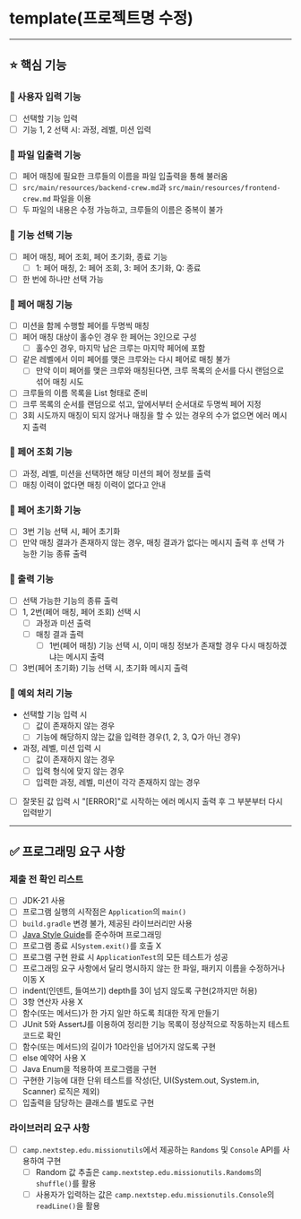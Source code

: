 # template(프로젝트명 수정)

***

## ⭐️ 핵심 기능

### 📌 사용자 입력 기능

- [ ] 선택할 기능 입력
- [ ] 기능 1, 2 선택 시: 과정, 레벨, 미션 입력

### 📌 파일 입출력 기능

- [ ] 페어 매칭에 필요한 크루들의 이름을 파일 입출력을 통해 불러옴
- [ ] `src/main/resources/backend-crew.md`과 `src/main/resources/frontend-crew.md` 파일을 이용
- [ ] 두 파일의 내용은 수정 가능하고, 크루들의 이름은 중복이 불가

### 📌 기능 선택 기능

- [ ] 페어 매칭, 페어 조회, 페어 초기화, 종료 기능
    - [ ] 1: 페어 매칭, 2: 페어 조회, 3: 페어 초기화, Q: 종료
- [ ] 한 번에 하나만 선택 가능

### 📌 페어 매칭 기능

- [ ] 미션을 함께 수행할 페어를 두명씩 매칭
- [ ] 페어 매칭 대상이 홀수인 경우 한 페어는 3인으로 구성
    - [ ] 홀수인 경우, 마지막 남은 크루는 마지막 페어에 포함
- [ ] 같은 레벨에서 이미 페어를 맺은 크루와는 다시 페어로 매칭 불가
    - [ ] 만약 이미 페어를 맺은 크루와 매칭된다면, 크루 목록의 순서를 다시 랜덤으로 섞어 매칭 시도
- [ ] 크루들의 이름 목록을 List<String> 형태로 준비
- [ ] 크루 목록의 순서를 랜덤으로 섞고, 앞에서부터 순서대로 두명씩 페어 지정
- [ ] 3회 시도까지 매칭이 되지 않거나 매칭을 할 수 있는 경우의 수가 없으면 에러 메시지 출력

### 📌 페어 조회 기능

- [ ] 과정, 레벨, 미션을 선택하면 해당 미션의 페어 정보를 출력
- [ ] 매칭 이력이 없다면 매칭 이력이 없다고 안내

### 📌 페어 초기화 기능

- [ ] 3번 기능 선택 시, 페어 초기화
- [ ] 만약 매칭 결과가 존재하지 않는 경우, 매칭 결과가 없다는 메시지 출력 후 선택 가능한 기능 종류 출력

### 📌 출력 기능

- [ ] 선택 가능한 기능의 종류 출력
- [ ] 1, 2번(페어 매칭, 페어 조회) 선택 시
    - [ ] 과정과 미션 출력
    - [ ] 매칭 결과 출력
        - [ ] 1번(페어 매칭) 기능 선택 시, 이미 매칭 정보가 존재할 경우 다시 매칭하겠냐는 메시지 출력
- [ ] 3번(페어 초기화) 기능 선택 시, 초기화 메시지 출력

### 📌 예외 처리 기능

- 선택할 기능 입력 시
    - [ ] 값이 존재하지 않는 경우
    - [ ] 기능에 해당하지 않는 값을 입력한 경우(1, 2, 3, Q가 아닌 경우)

- 과정, 레벨, 미션 입력 시
    - [ ] 값이 존재하지 않는 경우
    - [ ] 입력 형식에 맞지 않는 경우
    - [ ] 입력한 과정, 레벨, 미션이 각각 존재하지 않는 경우

- [ ] 잘못된 값 입력 시 "[ERROR]"로 시작하는 에러 메시지 출력 후 그 부분부터 다시 입력받기

***

## ✅ 프로그래밍 요구 사항

### 제출 전 확인 리스트

- [ ] JDK-21 사용
- [ ] 프로그램 실행의 시작점은 `Application`의 `main()`
- [ ] `build.gradle` 변경 불가, 제공된 라이브러리만 사용
- [ ] [Java Style Guide](https://github.com/woowacourse/woowacourse-docs/tree/main/styleguide/java)를 준수하며 프로그래밍
- [ ] 프로그램 종료 시`System.exit()`를 호출 X
- [ ] 프로그램 구현 완료 시 `ApplicationTest`의 모든 테스트가 성공
- [ ] 프로그래밍 요구 사항에서 달리 명시하지 않는 한 파일, 패키지 이름을 수정하거나 이동 X
- [ ] indent(인덴트, 들여쓰기) depth를 3이 넘지 않도록 구현(2까지만 허용)
- [ ] 3항 연산자 사용 X
- [ ] 함수(또는 메서드)가 한 가지 일만 하도록 최대한 작게 만들기
- [ ] JUnit 5와 AssertJ를 이용하여 정리한 기능 목록이 정상적으로 작동하는지 테스트 코드로 확인
- [ ] 함수(또는 메서드)의 길이가 10라인을 넘어가지 않도록 구현
- [ ] else 예약어 사용 X
- [ ] Java Enum을 적용하여 프로그램을 구현
- [ ] 구현한 기능에 대한 단위 테스트를 작성(단, UI(System.out, System.in, Scanner) 로직은 제외)
- [ ] 입출력을 담당하는 클래스를 별도로 구현

### 라이브러리 요구 사항

- [ ] `camp.nextstep.edu.missionutils`에서 제공하는 `Randoms` 및 `Console` API를 사용하여 구현
    - [ ] Random 값 추출은 `camp.nextstep.edu.missionutils.Randoms`의 `shuffle()`를 활용
    - [ ] 사용자가 입력하는 값은 `camp.nextstep.edu.missionutils.Console`의 `readLine()`을 활용